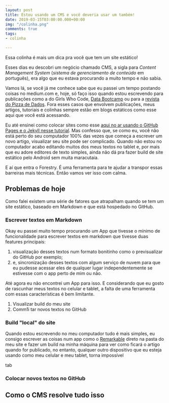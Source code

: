 ```yaml
---
layout: post
title: Estou usando um CMS e você deveria usar um também!
date: 2019-03-15T03:00:00.000+00:00
img: "/colinha.png"
comments: true
tags:
- colinha

---
```

Essa colinha é mais um dica pra você que tem um site estático!

Esses dias eu descobri um negócio chamado CMS, a sigla para _Content Management System_ (_sistema de gerenciamento de conteúdo_ em português), era algo que eu estava procurando a muito tempo e não sabia.

Vamos lá, se você já me conhece sabe que eu passei um tempo postando coisas no medium.com e, hoje, só faço isso quando estou escrevendo para publicações como a do Girls Who Code, [Data Bootcamp](https://medium.com/databootcamp) ou para a [revista do Pizza de Dados](https://medium.com/pizzadedados). Fora esses casos que envolvem publicações, meus artigos, tutoriais e colinhas sempre estão em blogs estáticos como esse aqui que você está acessando.

Eu até ensinei como colocar sites como esse [aqui no ar usando o GitHub Pages e o Jekyll nesse tutorial](jtemporal.com/do-tema-ao-ar/). Mas confesso que, se como eu, você não está perto do seu computador 100% das vezes que começa a escrever um novo artigo, visualizar seu site pode ser complicado. Quando não estou no computador acabo editando muitos dos meus textos no tablet e, por mais que eu adore editores de texto simples, ainda não dá pra fazer build de site estático pelo Android sem muita maracutaia.

E aí que entra o Forestry. É uma ferramenta para te ajudar a transpor essas barreiras mais técnicas. Então vamos ver isso com calma.

## Problemas de hoje

Como falei existem uma série de fatores que atrapalham quando se tem um site estático, baseado em Markdown e que está hospedado no GitHub.

### Escrever textos em Markdown

Okay eu passei muito tempo procurando um App que tivesse o mínimo de funcionalidade para escrever textos em markdown que tivesse duas features principais:

1. visualização desses textos num formato bonitinho como o previsualizar do GitHub por exemplo;
2. e, sincronização desses textos com algum serviço de nuvem para que eu pudesse acessar eles de qualquer lugar independentemente se estivesse com o app perto de mim ou não.

Até agora eu não encontrei um App para isso. E considerando que eu gosto de rascunhar meus textos no celular e tablet, a falta de uma ferramenta com essas características é bem limitante.

1. Visualizar  build do meu site
2. Comm1i tar novos textos no GitHub

### Build "local" do site

Quando estou escrevendo no meu computador tudo é mais simples, eu consigo escrever as coisas num app como o [Remarkable](https://remarkableapp.github.io/) direto na pasta do meu site e fazer um build na minha máquina para ver como ficará o artigo quando for publicado, no entanto, qualquer outro dispositivo que eu esteja usando como meu celular e meu tablet, torna impossível

tab

### Colocar novos textos no GitHub

## Como o CMS resolve tudo isso
